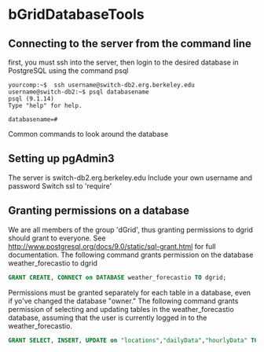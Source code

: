 # bGridDatabaseTools

## Connecting to the server from the command line 
first, you must ssh into the server, then login to the desired database in PostgreSQL using the command psql
```
yourcomp:~$  ssh username@switch-db2.erg.berkeley.edu
username@switch-db2:~$ psql databasename
psql (9.1.14)
Type "help" for help.

databasename=# 
```

Common commands to look around the database


## Setting up pgAdmin3
The server is switch-db2.erg.berkeley.edu
Include your own username and password
Switch ssl to 'require'

## Granting permissions on a database 
We are all members of the group 'dGrid', thus granting permissions to dgrid should grant to everyone.
See http://www.postgresql.org/docs/9.0/static/sql-grant.html for full documentation. 
The following command grants permission on the database weather_forecastio to dgrid
```sql
GRANT CREATE, CONNECT on DATABASE weather_forecastio TO dgrid;
```

Permissions must be granted separately for each table in a database, even if yo've changed the database "owner."
The following command grants permission of selecting and updating tables in the weather_forecastio database, assuming that the user is currently logged in to the weather_forecastio. 

```sql
GRANT SELECT, INSERT, UPDATE on "locations","dailyData","hourlyData" TO dgrid;
```

